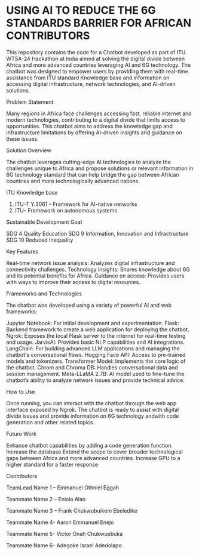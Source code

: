 USING AI TO REDUCE THE 6G STANDARDS BARRIER FOR AFRICAN CONTRIBUTORS
===
This repository contains the code for a Chatbot developed as part of ITU WTSA-24 Hackathon at India aimed at solving the digital divide between Africa and more advanced countries leveraging AI and 6G technology. The chatbot was designed to empower users by providing them with real-time assistance from ITU standard Knowledge base and information on accessing digital infrastructure, network technologies, and AI-driven solutions.

Problem Statement

Many regions in Africa face challenges accessing fast, reliable internet and modern technologies, contributing to a digital divide that limits access to opportunities. This chatbot aims to address the knowledge gap and infrastructure limitations by offering AI-driven insights and guidance on these issues.

Solution Overview

The chatbot leverages cutting-edge AI technologies to analyze the challenges unique to Africa and propose solutions or relevant information in 6G technology standard that can help bridge the gap between African countries and more technologically advanced nations.

ITU Knowledge base 

1.	ITU-T Y.3061 – Framework for AI-native networks
2. ITU- Framework on autonomous systems
   
Sustainable Development Goal

SDG 4 Quality Education
SDG 9 Information, Innovation and Infractructure
SDG 10 Reduced Inequality

Key Features

Real-time network issue analysis: Analyzes digital infrastructure and connectivity challenges.
Technology insights: Shares knowledge about 6G and its potential benefits for Africa.
Guidance on access: Provides users with ways to improve their access to digital resources.

Frameworks and Technologies

The chatbot was developed using a variety of powerful AI and web frameworks:

Jupyter Notebook: For initial development and experimentation.
Flask: Backend framework to create a web application for deploying the chatbot.
Ngrok: Exposes the local Flask server to the internet for real-time testing and usage.
JarvisAI: Provides basic NLP capabilities and AI integrations.
LangChain: For building advanced LLM applications and managing the chatbot's conversational flows.
Hugging Face API: Access to pre-trained models and tokenizers.
Transformer Model: Implements the core logic of the chatbot.
Chrom and Chroma DB: Handles conversational data and session management.
Meta-LLaMA 2.7B: AI model used to fine-tune the chatbot’s ability to analyze network issues and provide technical advice.

How to Use

Once running, you can interact with the chatbot through the web app interface exposed by Ngrok. The chatbot is ready to assist with digital divide issues and provide information on 6G technology andwith code generation and other related topics.

Future Work

Enhance chatbot capabilities by adding a code generation function.
Increase the database
Extend the scope to cover broader technological gaps between Africa and more advanced countries.
Increase GPU to a higher standard for a faster response

Contributors

TeamLead Name 1 – Emmanuel Othniel Eggah 

Teammate Name 2 – Eniola Alao

Teammate Name 3 – Frank Chukwubuikem Ebeledike

Teammate Name 4- Aaron Emmanuel Enejo

Teammate Name 5- Victor Onah Chukwuebuka

Teammate Name 6- Adegoke Israel Adedolapo
